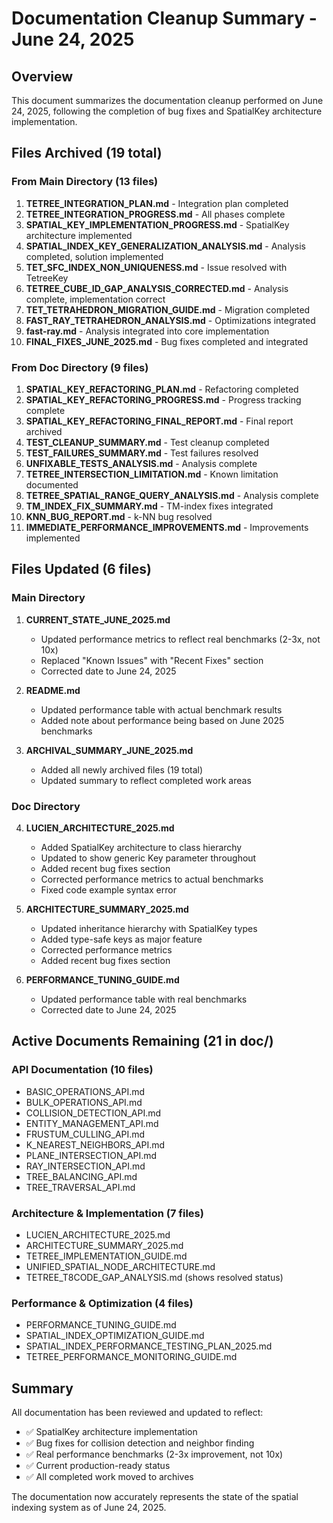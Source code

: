 # Documentation Cleanup Summary - June 24, 2025

## Overview

This document summarizes the documentation cleanup performed on June 24, 2025, following the completion of bug fixes and SpatialKey architecture implementation.

## Files Archived (19 total)

### From Main Directory (13 files)
1. **TETREE_INTEGRATION_PLAN.md** - Integration plan completed
2. **TETREE_INTEGRATION_PROGRESS.md** - All phases complete
3. **SPATIAL_KEY_IMPLEMENTATION_PROGRESS.md** - SpatialKey architecture implemented
4. **SPATIAL_INDEX_KEY_GENERALIZATION_ANALYSIS.md** - Analysis completed, solution implemented
5. **TET_SFC_INDEX_NON_UNIQUENESS.md** - Issue resolved with TetreeKey
6. **TETREE_CUBE_ID_GAP_ANALYSIS_CORRECTED.md** - Analysis complete, implementation correct
7. **TET_TETRAHEDRON_MIGRATION_GUIDE.md** - Migration completed
8. **FAST_RAY_TETRAHEDRON_ANALYSIS.md** - Optimizations integrated
9. **fast-ray.md** - Analysis integrated into core implementation
10. **FINAL_FIXES_JUNE_2025.md** - Bug fixes completed and integrated

### From Doc Directory (9 files)
1. **SPATIAL_KEY_REFACTORING_PLAN.md** - Refactoring completed
2. **SPATIAL_KEY_REFACTORING_PROGRESS.md** - Progress tracking complete
3. **SPATIAL_KEY_REFACTORING_FINAL_REPORT.md** - Final report archived
4. **TEST_CLEANUP_SUMMARY.md** - Test cleanup completed
5. **TEST_FAILURES_SUMMARY.md** - Test failures resolved
6. **UNFIXABLE_TESTS_ANALYSIS.md** - Analysis complete
7. **TETREE_INTERSECTION_LIMITATION.md** - Known limitation documented
8. **TETREE_SPATIAL_RANGE_QUERY_ANALYSIS.md** - Analysis complete
9. **TM_INDEX_FIX_SUMMARY.md** - TM-index fixes integrated
10. **KNN_BUG_REPORT.md** - k-NN bug resolved
11. **IMMEDIATE_PERFORMANCE_IMPROVEMENTS.md** - Improvements implemented

## Files Updated (6 files)

### Main Directory
1. **CURRENT_STATE_JUNE_2025.md**
   - Updated performance metrics to reflect real benchmarks (2-3x, not 10x)
   - Replaced "Known Issues" with "Recent Fixes" section
   - Corrected date to June 24, 2025

2. **README.md**
   - Updated performance table with actual benchmark results
   - Added note about performance being based on June 2025 benchmarks

3. **ARCHIVAL_SUMMARY_JUNE_2025.md**
   - Added all newly archived files (19 total)
   - Updated summary to reflect completed work areas

### Doc Directory
4. **LUCIEN_ARCHITECTURE_2025.md**
   - Added SpatialKey architecture to class hierarchy
   - Updated to show generic Key parameter throughout
   - Added recent bug fixes section
   - Corrected performance metrics to actual benchmarks
   - Fixed code example syntax error

5. **ARCHITECTURE_SUMMARY_2025.md**
   - Updated inheritance hierarchy with SpatialKey types
   - Added type-safe keys as major feature
   - Corrected performance metrics
   - Added recent bug fixes section

6. **PERFORMANCE_TUNING_GUIDE.md**
   - Updated performance table with real benchmarks
   - Corrected date to June 24, 2025

## Active Documents Remaining (21 in doc/)

### API Documentation (10 files)
- BASIC_OPERATIONS_API.md
- BULK_OPERATIONS_API.md
- COLLISION_DETECTION_API.md
- ENTITY_MANAGEMENT_API.md
- FRUSTUM_CULLING_API.md
- K_NEAREST_NEIGHBORS_API.md
- PLANE_INTERSECTION_API.md
- RAY_INTERSECTION_API.md
- TREE_BALANCING_API.md
- TREE_TRAVERSAL_API.md

### Architecture & Implementation (7 files)
- LUCIEN_ARCHITECTURE_2025.md
- ARCHITECTURE_SUMMARY_2025.md
- TETREE_IMPLEMENTATION_GUIDE.md
- UNIFIED_SPATIAL_NODE_ARCHITECTURE.md
- TETREE_T8CODE_GAP_ANALYSIS.md (shows resolved status)

### Performance & Optimization (4 files)
- PERFORMANCE_TUNING_GUIDE.md
- SPATIAL_INDEX_OPTIMIZATION_GUIDE.md
- SPATIAL_INDEX_PERFORMANCE_TESTING_PLAN_2025.md
- TETREE_PERFORMANCE_MONITORING_GUIDE.md

## Summary

All documentation has been reviewed and updated to reflect:
- ✅ SpatialKey architecture implementation
- ✅ Bug fixes for collision detection and neighbor finding
- ✅ Real performance benchmarks (2-3x improvement, not 10x)
- ✅ Current production-ready status
- ✅ All completed work moved to archives

The documentation now accurately represents the state of the spatial indexing system as of June 24, 2025.